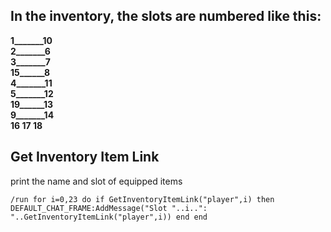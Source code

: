 ## In the inventory, the slots are numbered like this:

**1_______10**<br/>
**2_______6**<br/>
**3_______7**<br/>
**15______8**<br/>
**4_______11**<br/>
**5_______12**<br/>
**19______13**<br/>
**9_______14**<br/>
**16 17 18**<br/>


## Get Inventory Item Link
print the name and slot of equipped items
```
/run for i=0,23 do if GetInventoryItemLink("player",i) then DEFAULT_CHAT_FRAME:AddMessage("Slot "..i..": "..GetInventoryItemLink("player",i)) end end
```